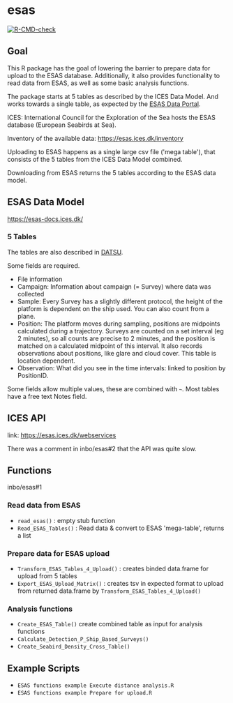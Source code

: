 # esas
<!-- badges: start -->
[![R-CMD-check](https://github.com/inbo/esas/actions/workflows/R-CMD-check.yaml/badge.svg)](https://github.com/inbo/esas/actions/workflows/R-CMD-check.yaml)
<!-- badges: end -->

## Goal

This R package has the goal of lowering the barrier to prepare data for upload to the ESAS database. 
Additionally, it also provides functionality to read data from ESAS, 
as well as some basic analysis functions.

The package starts at 5 tables as described by the ICES Data Model. And works towards a single table, as expected by the [ESAS Data Portal](https://www.ices.dk/data/data-portals/Pages/European-Seabirds-at-sea.aspx).


ICES: International Council for the Exploration of the Sea hosts the ESAS
database (European Seabirds at Sea).

Inventory of the available data: https://esas.ices.dk/inventory

Uploading to ESAS happens as a single large csv file ('mega table'), that consists of the 5 tables from the ICES Data Model combined.

Downloading from ESAS returns the 5 tables according to the ESAS data model.

## ESAS Data Model

https://esas-docs.ices.dk/

### 5 Tables

The tables are also described in [DATSU](http://datsu.ices.dk/web/selRep.aspx?Dataset=148).

Some fields are required.

- File information
- Campaign: Information about campaign (= Survey) where data was collected
- Sample: Every Survey has a slightly different protocol, the height of the platform is dependent on the ship used. You can also count from a plane.
- Position: The platform moves during sampling, positions are midpoints calculated during a trajectory. Surveys are counted on a set interval (eg 2 minutes), so all counts are precise to 2 minutes, and the position is matched on a calculated midpoint of this interval. It also records observations about positions, like glare and cloud cover. This table is location dependent.
- Observation: What did you see in the time intervals: linked to position by PositionID.

Some fields allow multiple values, these are combined with `~`. Most tables have a free text Notes field.



## ICES API

link: https://esas.ices.dk/webservices

There was a comment in inbo/esas#2 that the API was quite slow.

## Functions
inbo/esas#1

### Read data from ESAS
- `read_esas()` : empty stub function
- `Read_ESAS_Tables()` : Read data & convert to ESAS 'mega-table', returns a list
### Prepare data for ESAS upload
- `Transform_ESAS_Tables_4_Upload()` : creates binded data.frame for upload from 5 tables
- `Export_ESAS_Upload_Matrix()` : creates tsv in expected format to upload from returned data.frame by `Transform_ESAS_Tables_4_Upload()`

### Analysis functions
- `Create_ESAS_Table()` create combined table as input for analysis functions
- `Calculate_Detection_P_Ship_Based_Surveys()`
- `Create_Seabird_Density_Cross_Table()`

## Example Scripts
- `ESAS functions example Execute distance analysis.R`
- `ESAS functions example Prepare for upload.R`

